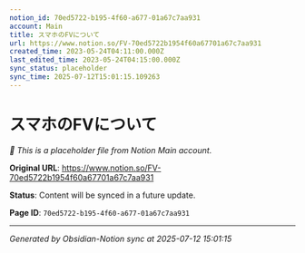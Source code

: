 ```yaml
---
notion_id: 70ed5722-b195-4f60-a677-01a67c7aa931
account: Main
title: スマホのFVについて
url: https://www.notion.so/FV-70ed5722b1954f60a67701a67c7aa931
created_time: 2023-05-24T04:11:00.000Z
last_edited_time: 2023-05-24T04:15:00.000Z
sync_status: placeholder
sync_time: 2025-07-12T15:01:15.109263
---
```


# スマホのFVについて

*🔄 This is a placeholder file from Notion Main account.*

**Original URL**: https://www.notion.so/FV-70ed5722b1954f60a67701a67c7aa931

**Status**: Content will be synced in a future update.

**Page ID**: `70ed5722-b195-4f60-a677-01a67c7aa931`

---

*Generated by Obsidian-Notion sync at 2025-07-12 15:01:15*
